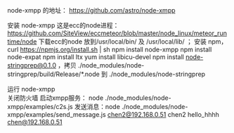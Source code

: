 
node-xmpp 的地址： https://github.com/astro/node-xmpp

安装 node-xmpp
	这是ecc的node进程：https://github.com/SiteView/eccmeteor/blob/master/node_linux/meteor_runtime/node
	下载ecc的node 放到/usr/local/bin/ 及 /usr/local/lib/ ；
	安装 npm， curl https://npmjs.org/install.sh | sh
	npm install node-xmpp
	npm install node-expat
	npm install ltx
	yum install libicu-devel
	npm install node-stringprep@0.1.0  ，拷贝 ./node_modules/node-stringprep/build/Release/*.node 到 ./node_modules/node-stringprep
	
运行 node-xmpp	
	关闭防火墙
	启动xmpp服务： node ./node_modules/node-xmpp/examples/c2s.js
	发送消息：node ./node_modules/node-xmpp/examples/send_message.js chen2@192.168.0.51 chen2 hello_hhhh chen@192.168.0.51
